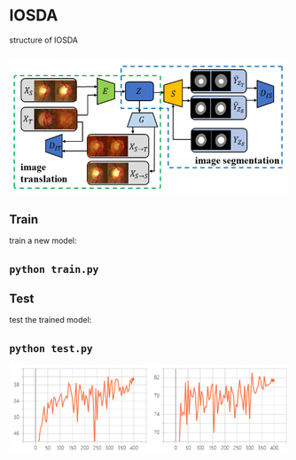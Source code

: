 # IOSDA

structure of IOSDA

![](https://github.com/EdisonCCL/IOSDA/blob/master/images/IOSDA_structure.png)
---
## Train

train a new model:

`python train.py`
---
## Test

test the trained model:

`python test.py`
---
![left subfig. is jaccard index of OC and right subfig. is jaccard index of OD in training](https://github.com/EdisonCCL/IOSDA/blob/master/images/training_process.png)
